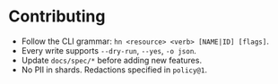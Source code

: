 # Contributing
- Follow the CLI grammar: `hn <resource> <verb> [NAME|ID] [flags]`.
- Every write supports `--dry-run`, `--yes`, `-o json`.
- Update `docs/spec/*` before adding new features.
- No PII in shards. Redactions specified in `policy@1`.
